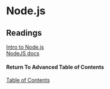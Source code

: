 # Node.js

## Readings

[Intro to Node.js](https://www.sitepoint.com/an-introduction-to-node-js)<br>
[NodeJS docs](https://nodejs.org/en/docs/)<br>

#### Return To Advanced Table of Contents
[Table of Contents](https://github.com/TraceDugar/reading-notes/blob/main/401/toc.md)<br>
